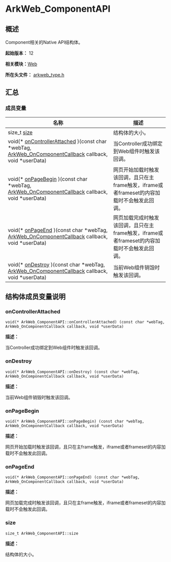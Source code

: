 # ArkWeb_ComponentAPI


## 概述

Component相关的Native API结构体。

**起始版本：** 12

**相关模块：**[Web](_web.md)

**所在头文件：** [arkweb_type.h](arkweb__type_8h.md)

## 汇总


### 成员变量

| 名称 | 描述 | 
| -------- | -------- |
| size_t [size](#size) | 结构体的大小。  | 
| void(\* [onControllerAttached](#oncontrollerattached) )(const char \*webTag, [ArkWeb_OnComponentCallback](_web.md#arkweb_oncomponentcallback) callback, void \*userData) | 当Controller成功绑定到Web组件时触发该回调。  | 
| void(\* [onPageBegin](#onpagebegin) )(const char \*webTag, [ArkWeb_OnComponentCallback](_web.md#arkweb_oncomponentcallback) callback, void \*userData) | 网页开始加载时触发该回调，且只在主frame触发，iframe或者frameset的内容加载时不会触发此回调。  | 
| void(\* [onPageEnd](#onpageend) )(const char \*webTag, [ArkWeb_OnComponentCallback](_web.md#arkweb_oncomponentcallback) callback, void \*userData) | 网页加载完成时触发该回调，且只在主frame触发，iframe或者frameset的内容加载时不会触发此回调。  | 
| void(\* [onDestroy](#ondestroy) )(const char \*webTag, [ArkWeb_OnComponentCallback](_web.md#arkweb_oncomponentcallback) callback, void \*userData) | 当前Web组件销毁时触发该回调。  | 


## 结构体成员变量说明


### onControllerAttached

```
void(* ArkWeb_ComponentAPI::onControllerAttached) (const char *webTag, ArkWeb_OnComponentCallback callback, void *userData)
```
**描述：**

当Controller成功绑定到Web组件时触发该回调。


### onDestroy

```
void(* ArkWeb_ComponentAPI::onDestroy) (const char *webTag, ArkWeb_OnComponentCallback callback, void *userData)
```
**描述：**

当前Web组件销毁时触发该回调。


### onPageBegin

```
void(* ArkWeb_ComponentAPI::onPageBegin) (const char *webTag, ArkWeb_OnComponentCallback callback, void *userData)
```
**描述：**

网页开始加载时触发该回调，且只在主frame触发，iframe或者frameset的内容加载时不会触发此回调。


### onPageEnd

```
void(* ArkWeb_ComponentAPI::onPageEnd) (const char *webTag, ArkWeb_OnComponentCallback callback, void *userData)
```
**描述：**

网页加载完成时触发该回调，且只在主frame触发，iframe或者frameset的内容加载时不会触发此回调。


### size

```
size_t ArkWeb_ComponentAPI::size
```
**描述：**

结构体的大小。
